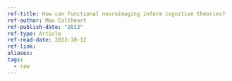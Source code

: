 ```yaml
---
ref-title: How can functional neuroimaging inform cognitive theories?
ref-author: Max Coltheart
ref-publish-date: "2013"
ref-type: Article
ref-read-date: 2022-10-12
ref-link: 
aliases: 
tags:
  - raw
---
```

